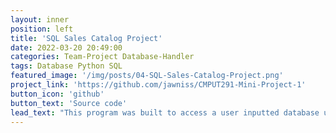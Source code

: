 ```yaml
---
layout: inner
position: left
title: 'SQL Sales Catalog Project'
date: 2022-03-20 20:49:00
categories: Team-Project Database-Handler
tags: Database Python SQL 
featured_image: '/img/posts/04-SQL-Sales-Catalog-Project.png'
project_link: 'https://github.com/jawniss/CMPUT291-Mini-Project-1'
button_icon: 'github'
button_text: 'Source code'
lead_text: "This program was built to access a user inputted database using SQL statements via a created python handler. A database containing product information and product sales advertisements was used, and a python script was created to take in user inputs to display all products for sale, search for certain sales, and post product ads. There was also functionality to search for sellers information."
---
```

